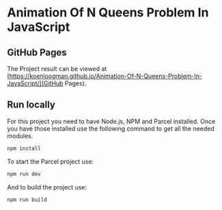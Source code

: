 # Animation Of N Queens Problem In JavaScript

## GitHub Pages

The Project result can be viewed at [https://koenloogman.github.io/Animation-Of-N-Queens-Problem-In-JavaScript/](GitHub Pages).

## Run locally

For this project you need to have Node.js, NPM and Parcel installed.
Once you have those installed use the following command to get all the needed modules.

```cmd
npm install
```

To start the Parcel project use:

```cmd
npm run dev
```

And to build the project use:

```cmd
npm run build
```
